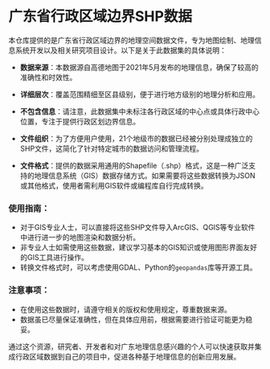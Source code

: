 # 广东省行政区域边界SHP数据

本仓库提供的是广东省行政区域边界的地理空间数据文件，专为地图绘制、地理信息系统开发以及相关研究项目设计。以下是关于此数据集的具体说明：

- **数据来源**：本数据源自高德地图于2021年5月发布的地理信息，确保了较高的准确性和时效性。
  
- **详细层次**：覆盖范围精细至区县级别，便于进行地方级别的地理分析和应用。

- **不包含信息**：请注意，此数据集中未标注各行政区域的中心点或具体行政中心位置，专注于提供行政区划边界信息。

- **文件组织**：为了方便用户使用，21个地级市的数据已经被分别处理成独立的SHP文件，这简化了针对特定城市的数据访问和管理流程。

- **文件格式**：提供的数据采用通用的Shapefile（.shp）格式，这是一种广泛支持的地理信息系统（GIS）数据存储方式。如果需要将这些数据转换为JSON或其他格式，使用者需利用GIS软件或编程库自行完成转换。

### 使用指南：
- 对于GIS专业人士，可以直接将这些SHP文件导入ArcGIS、QGIS等专业软件中进行进一步的地图渲染和数据分析。
- 非专业人士如需使用这些数据，建议学习基本的GIS知识或使用图形界面友好的GIS工具进行操作。
- 转换文件格式时，可以考虑使用GDAL、Python的`geopandas`库等开源工具。

### 注意事项：
- 在使用这些数据时，请遵守相关的版权和使用规定，尊重数据来源。
- 数据虽已尽量保证准确性，但在具体应用前，根据需要进行验证可能更为稳妥。

通过这个资源，研究者、开发者和对广东地理信息感兴趣的个人可以快速获取并集成行政区域数据到自己的项目中，促进各种基于地理信息的创新应用发展。
